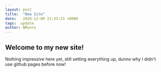 ```yaml
---
layout: post
title:  "New Site"
date:   2020-12-09 21:33:23 +0000
tags:  update
author: NMunro
---
```


## Welcome to my new site!

Nothing impressive here yet, still setting everything up, dunno why I didn't use github pages before now!
